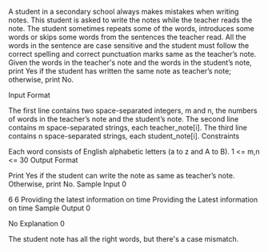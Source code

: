 A student in a secondary school always makes mistakes when writing notes. This student is asked to write the notes while the teacher reads the note. The student sometimes repeats some of the words, introduces some words or skips some words from the sentences the teacher read. All the words in the sentence are case sensitive and the student must follow the correct spelling and correct punctuation marks same as the teacher’s note. Given the words in the teacher's note and the words in the student’s note, print Yes if the student has written the same note as teacher’s note; otherwise, print No.

Input Format

The first line contains two space-separated integers, m and n, the numbers of words in the teacher’s note and the student’s note.
The second line contains m space-separated strings, each teacher_note[i].
The third line contains n space-separated strings, each student_note[i].
Constraints

Each word consists of English alphabetic letters (a to z and A to B).
1 <= m,n <= 30
Output Format

Print Yes if the student can write the note as same as teacher’s note. Otherwise, print No.
Sample Input 0

6 6
Providing the latest information on time
Providing the Latest information on time
Sample Output 0

No
Explanation 0

The student note has all the right words, but there's a case mismatch.
